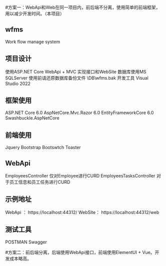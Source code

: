 ﻿#方案一：WebApi和Web在同一项目内，前后端不分离，使用简单的前端框架，用以减少开发时间。（本项目）
## wfms
Work flow manage system

## 项目设计
使用ASP.NET Core WebApi + MVC 实现接口和WebSite
数据库使用MS SQLServer
使用前请还原数据库备份文件 \DB\wfms.bak
开发工具 Visual Studio 2022

## 框架使用
ASP.NET Core 6.0
AspNetCore.Mvc.Razor 6.0
EntityFrameworkCore 6.0
Swashbuckle.AspNetCore

## 前端使用
Jquery
Bootstrap
Bootswtch
Toaster

## WebApi
EmployeesController 仅对Employee进行CURD
EmployeesTasksController 对于员工信息和员工任务进行CURD

## 示例地址
WebApi ： https://localhost:44312/
WebSite： https://localhost:44312/web

## 测试工具
POSTMAN
Swagger

#方案二：前后端分离，后端使用WebApi接口，前端使用ElementUI + Vue。开发成本略高。